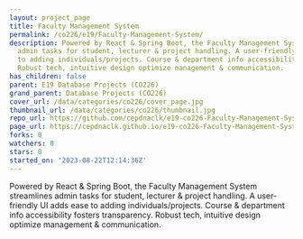 ```yaml
---
layout: project_page
title: Faculty Management System
permalink: /co226/e19/Faculty-Management-System/
description: Powered by React & Spring Boot, the Faculty Management System streamlines
  admin tasks for student, lecturer & project handling. A user-friendly UI adds ease
  to adding individuals/projects. Course & department info accessibility fosters transparency.
  Robust tech, intuitive design optimize management & communication.
has_children: false
parent: E19 Database Projects (CO226)
grand_parent: Database Projects (CO226)
cover_url: /data/categories/co226/cover_page.jpg
thumbnail_url: /data/categories/co226/thumbnail.jpg
repo_url: https://github.com/cepdnaclk/e19-co226-Faculty-Management-System
page_url: https://cepdnaclk.github.io/e19-co226-Faculty-Management-System
forks: 0
watchers: 0
stars: 0
started_on: '2023-08-22T12:14:36Z'
---
```


Powered by React & Spring Boot, the Faculty Management System streamlines admin tasks for student, lecturer & project handling. A user-friendly UI adds ease to adding individuals/projects. Course & department info accessibility fosters transparency. Robust tech, intuitive design optimize management & communication.